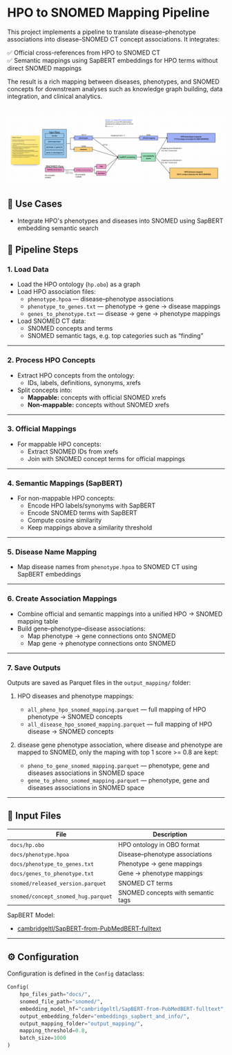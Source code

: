 # HPO to SNOMED Mapping Pipeline

This project implements a pipeline to translate disease–phenotype associations into disease–SNOMED CT concept associations. It integrates:

✅ Official cross-references from HPO to SNOMED CT  
✅ Semantic mappings using SapBERT embeddings for HPO terms without direct SNOMED mappings  

The result is a rich mapping between diseases, phenotypes, and SNOMED concepts for downstream analyses such as knowledge graph building, data integration, and clinical analytics.

![alt text](image.png)
---
## 🔬 Use Cases
- Integrate HPO's phenotypes and diseases into SNOMED using SapBERT embedding semantic search

## 📂 Pipeline Steps

### 1. Load Data

- Load the HPO ontology (`hp.obo`) as a graph
- Load HPO association files:
  - `phenotype.hpoa` — disease–phenotype associations
  - `phenotype_to_genes.txt` — phenotype → gene → disease mappings
  - `genes_to_phenotype.txt` — disease → gene → phenotype mappings
- Load SNOMED CT data:
  - SNOMED concepts and terms
  - SNOMED semantic tags, e.g. top categories such as “finding”

---

### 2. Process HPO Concepts

- Extract HPO concepts from the ontology:
  - IDs, labels, definitions, synonyms, xrefs
- Split concepts into:
  - **Mappable:** concepts with official SNOMED xrefs
  - **Non-mappable:** concepts without SNOMED xrefs

---

### 3. Official Mappings

- For mappable HPO concepts:
  - Extract SNOMED IDs from xrefs
  - Join with SNOMED concept terms for official mappings

---

### 4. Semantic Mappings (SapBERT)

- For non-mappable HPO concepts:
  - Encode HPO labels/synonyms with SapBERT
  - Encode SNOMED terms with SapBERT
  - Compute cosine similarity
  - Keep mappings above a similarity threshold

---

### 5. Disease Name Mapping

- Map disease names from `phenotype.hpoa` to SNOMED CT using SapBERT embeddings

---

### 6. Create Association Mappings

- Combine official and semantic mappings into a unified HPO → SNOMED mapping table
- Build gene–phenotype–disease associations:
  - Map phenotype → gene connections onto SNOMED
  - Map gene → phenotype connections onto SNOMED

---

### 7. Save Outputs

Outputs are saved as Parquet files in the `output_mapping/` folder:

1. HPO diseases and phenotype mappings:  
   - `all_pheno_hpo_snomed_mapping.parquet` — full mapping of HPO phenotype → SNOMED concepts
   - `all_disease_hpo_snomed_mapping.parquet` — full mapping of HPO disease → SNOMED concepts

2. disease gene phenotype association, where disease and phenotype are mapped to SNOMED, only the maping with top 1 score >= 0.8 are kept:
   - `pheno_to_gene_snomed_mapping.parquet` — phenotype, gene and diseases associations in SNOMED space
   - `gene_to_pheno_snomed_mapping.parquet` —  phenotype, gene and diseases associations in SNOMED space
---

## 💾 Input Files

| File | Description |
|------|-------------|
| `docs/hp.obo` | HPO ontology in OBO format |
| `docs/phenotype.hpoa` | Disease–phenotype associations |
| `docs/phenotype_to_genes.txt` | Phenotype → gene mappings |
| `docs/genes_to_phenotype.txt` | Gene → phenotype mappings |
| `snomed/released_version.parquet` | SNOMED CT terms |
| `snomed/concept_snomed_hug.parquet` | SNOMED concepts with semantic tags |

SapBERT Model:

- [cambridgeltl/SapBERT-from-PubMedBERT-fulltext](https://huggingface.co/cambridgeltl/SapBERT-from-PubMedBERT-fulltext)

---

## ⚙️ Configuration

Configuration is defined in the `Config` dataclass:

```python
Config(
    hpo_files_path="docs/",
    snomed_file_path="snomed/",
    embedding_model_hf="cambridgeltl/SapBERT-from-PubMedBERT-fulltext",
    output_embedding_folder="embeddings_sapbert_and_info/",
    output_mapping_folder="output_mapping/",
    mapping_threshold=0.8,
    batch_size=1000
)

